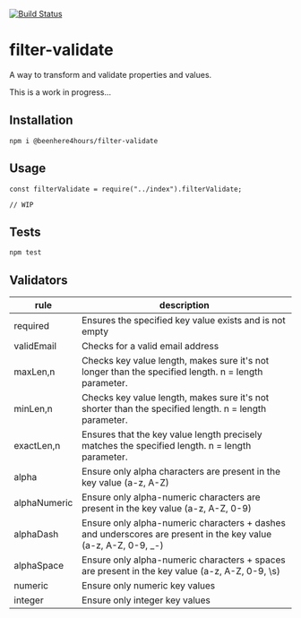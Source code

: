 [![Build Status](https://travis-ci.org/beenhere4hours/filter-validate.svg?branch=master)](https://travis-ci.org/beenhere4hours/filter-validate)

filter-validate
=====

A way to transform and validate properties and values.

This is a work in progress...

## Installation
`npm i @beenhere4hours/filter-validate`

## Usage

```
const filterValidate = require("../index").filterValidate;

// WIP
```

## Tests

  `npm test`
  
## Validators

|rule            |description                                               |
|----------------|----------------------------------------------------------|
|required        |Ensures the specified key value exists and is not empty   |
|validEmail      |Checks for a valid email address|
|maxLen,n        |Checks key value length, makes sure it's not longer than the specified length. n = length parameter.|
|minLen,n        |Checks key value length, makes sure it's not shorter than the specified length. n = length parameter.|
|exactLen,n      |Ensures that the key value length precisely matches the specified length. n = length parameter.|
|alpha           |Ensure only alpha characters are present in the key value (a-z, A-Z)|
|alphaNumeric    |Ensure only alpha-numeric characters are present in the key value (a-z, A-Z, 0-9)|
|alphaDash       |Ensure only alpha-numeric characters + dashes and underscores are present in the key value (a-z, A-Z, 0-9, _-)|
|alphaSpace      |Ensure only alpha-numeric characters + spaces are present in the key value (a-z, A-Z, 0-9, \s)|
|numeric         |Ensure only numeric key values|
|integer         |Ensure only integer key values|
